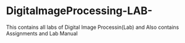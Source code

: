 # DigitalmageProcessing-LAB-
This contains all labs of Digital Image Processin(Lab) and Also contains Assignments and Lab Manual
